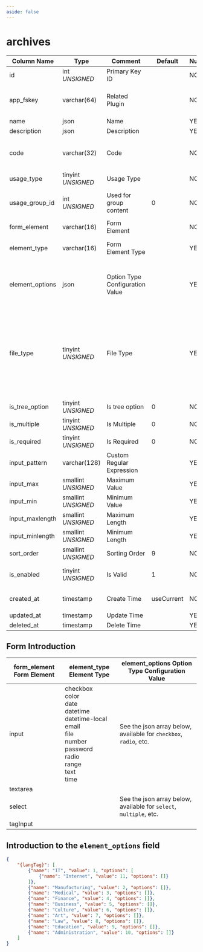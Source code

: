 ```yaml
---
aside: false
---
```


# archives

| Column Name | Type | Comment | Default | Null | Remark |
| --- | --- | --- | --- | --- | --- |
| id | int *UNSIGNED* | Primary Key ID |  | NO | Auto Increment |
| app_fskey | varchar(64) | Related Plugin |  | NO | Related field [apps->fskey](../apps/apps.md)<br>Which plugin created it |
| name | json | Name |  | YES | **Multilingual** |
| description | json | Description |  | YES | **Multilingual** |
| code | varchar(32) | Code |  | NO | **Unique**，English letters only, no symbols or spaces supported |
| usage_type | tinyint *UNSIGNED* | Usage Type |  | NO | [Content Type](../numbered-description.md#content-type) |
| usage_group_id | int *UNSIGNED* | Used for group content | 0 | NO | Related field [groups->id](../contents/groups.md)<br>Use with `post` or `comment` |
| form_element | varchar(16) | Form Element |  | NO | HTML form element |
| element_type | varchar(16) | Form Element Type |  | YES | Corresponding type to form_element |
| element_options | json | Option Type Configuration Value |  | YES | **Multilingual**<br>Array format, Provides option values for select, checkbox, radio, etc. |
| file_type | tinyint *UNSIGNED* | File Type |  | YES | `form_element=input` + `element_type=file`<br>Only used when the above two configurations match, used to declare the uploaded file type<br>1.Image / 2.Video / 3.Audio / 4.Document |
| is_tree_option | tinyint *UNSIGNED* | Is tree option | 0 | NO | 0.No / 1.Yes |
| is_multiple | tinyint *UNSIGNED* | Is Multiple | 0 | NO | 0.No / 1.Yes `Valid for select element` |
| is_required | tinyint *UNSIGNED* | Is Required | 0 | NO | 0.No / 1.Yes |
| input_pattern | varchar(128) | Custom Regular Expression |  | YES |  |
| input_max | smallint *UNSIGNED* | Maximum Value |  | YES |  |
| input_min | smallint *UNSIGNED* | Minimum Value |  | YES |  |
| input_maxlength | smallint *UNSIGNED* | Maximum Length |  | YES |  |
| input_minlength | smallint *UNSIGNED* | Minimum Length |  | YES |  |
| sort_order | smallint *UNSIGNED* | Sorting Order | 9 | NO | Ascending order |
| is_enabled | tinyint *UNSIGNED* | Is Valid | 1 | NO | 0.Invalid / 1.Valid<br>Invalid after, all related are invalid |
| created_at | timestamp | Create Time | useCurrent | NO | For example, MySQL defaults to `CURRENT_TIMESTAMP` |
| updated_at | timestamp | Update Time |  | YES |  |
| deleted_at | timestamp | Delete Time |  | YES |  |

## Form Introduction

| form_element Form Element | element_type Element Type | element_options Option Type Configuration Value |
| --- | --- | --- |
| input | checkbox<br>color<br>date<br>datetime<br>datetime-local<br>email<br>file<br>number<br>password<br>radio<br>range<br>text<br>time | See the json array below, available for `checkbox`, `radio`, etc. |
| textarea |  |  |
| select |  | See the json array below, available for `select`, `multiple`, etc. |
| tagInput |  |  |

## Introduction to the `element_options` field

```json
{
    "{langTag}": [
        {"name": "IT", "value": 1, "options": [
            {"name": "Internet", "value": 11, "options": []}
        ]},
        {"name": "Manufacturing", "value": 2, "options": []},
        {"name": "Medical", "value": 3, "options": []},
        {"name": "Finance", "value": 4, "options": []},
        {"name": "Business", "value": 5, "options": []},
        {"name": "Culture", "value": 6, "options": []},
        {"name": "Art", "value": 7, "options": []},
        {"name": "Law", "value": 8, "options": []},
        {"name": "Education", "value": 9, "options": []},
        {"name": "Administration", "value": 10, "options": []}
    ]
}
```
